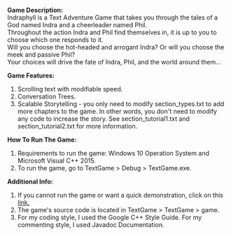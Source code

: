 **Game Description:**  
Indraphyll is a Text Adventure Game that takes you through the tales of a God named Indra and a cheerleader named Phil.  
Throughout the action Indra and Phil find themselves in, it is up to you to choose which one responds to it.  
Will you choose the hot-headed and arrogant Indra? Or will you choose the meek and passive Phil?  
Your choices will drive the fate of Indra, Phil, and the world around them...   

**Game Features:**  
1. Scrolling text with modifiable speed.  
2. Conversation Trees.  
3. Scalable Storytelling - you only need to modify section_types.txt to add more chapters to the game. In other words, you don't need to modify any code to increase the story. See section_tutorial1.txt and section_tutorial2.txt for more information.  

**How To Run The Game:**  
1. Requirements to run the game: Windows 10 Operation System and Microsoft Visual C++ 2015.  
2. To run the game, go to TextGame > Debug > TextGame.exe.  

**Additional Info:**  
1. If you cannot run the game or want a quick demonstration, click on this [link.](http://youtu.be/4MKtKoH0iCg?hd=1)  
2. The game's source code is located in TextGame > TextGame > game.  
3. For my coding style, I used the Google C++ Style Guide. For my commenting style, I used Javadoc Documentation.  
